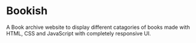 # Bookish
A Book archive website to display different catagories of books made with HTML, CSS and JavaScript with completely responsive UI.
